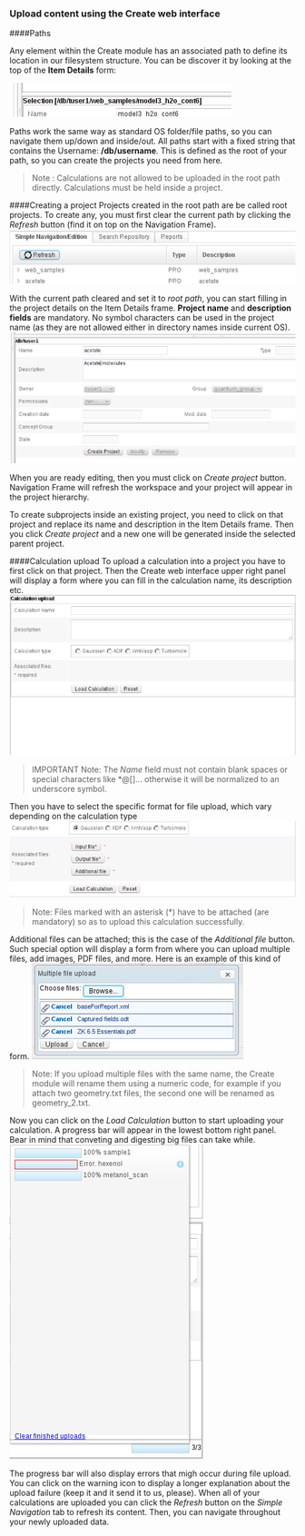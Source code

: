 ### Upload content using the Create web interface
####Paths

Any element within the Create module has an associated path to define its location in our filesystem structure. You can be discover it by looking at the top of the **Item Details** form:

![Element current path](/images/CreateDetailsPath.png)

Paths work the same way as standard OS folder/file paths, so you can navigate them up/down and inside/out.
All paths start with a fixed string that contains the Username: **/db/username**. This is defined as the root of your path, so  you can create the projects you need from here.

> Note :  Calculations are not allowed to be uploaded in the root path directly. Calculations must be held inside a project.

####Creating a project
Projects created in the root path are be called root projects. To create any, you must first clear the current path by clicking the *Refresh* button (find it on top on the Navigation Frame).
![Refresh and reset path button](/images/CreateNavigationTreeRefresh.png)

With the current path cleared and set it to _root path_, you can start filling in the project details on the Item Details frame.
**Project name** and **description fields** are mandatory. No symbol characters can be used in the project name (as they are not allowed either in directory names inside current OS). ![Create project form, note root path on top](/images/CreateItemDetailsCreateProject.png)

When you are ready editing, then you must click on *Create project* button. Navigation Frame will refresh the workspace and your project will appear in the project hierarchy.

To create subprojects inside an existing project, you need to click on that project and replace its name and description in the Item Details frame.  Then you click *Create project* and a new one will be generated inside the selected parent project.

####Calculation upload
To upload a calculation into a project you have to first click on that project. Then the Create web interface upper right panel will display a form where you can fill in the calculation name, its description etc.
![Calculation upload form](/images/WebUploadForm.png)
> IMPORTANT Note: The *Name* field must not contain blank spaces or special characters like \*@\[\]... otherwise it will be normalized to an underscore symbol.

Then you have to select the specific format for file upload, which vary depending on the calculation type
![Calculation type selection](/images/WebUploadForm2.png)

> Note: Files marked with an asterisk (\*) have to be attached (are mandatory) so as to upload this calculation successfully.

Additional files can be attached; this is the case of the *Additional file* button. Such special option will display a form from where you can upload multiple files, add images, PDF files, and more. Here is an example of this kind of form.
![Multiple file upload form](/images/WebUploadForm3.png)

> Note: If you upload multiple files with the same name, the Create module will rename them using a numeric code, for example if you attach two geometry.txt files, the second one will be renamed as geometry_2.txt.

Now you can click on the *Load Calculation* button to start uploading your calculation. A progress bar will appear in the lowest bottom right panel. Bear in mind that conveting and digesting big files can take while.
![Upload queue status](/images/WebUploadForm4.png "wikilink")

The progress bar will also display errors that migh occur during file upload. You can click on the warning icon to display a longer explanation about the upload failure (keep it and it send it to us, please).
When all of your calculations are uploaded you can click the *Refresh* button on the *Simple Navigation* tab to refresh its content. Then, you can navigate throughout your newly uploaded data. <span id="shellupload"></span>


